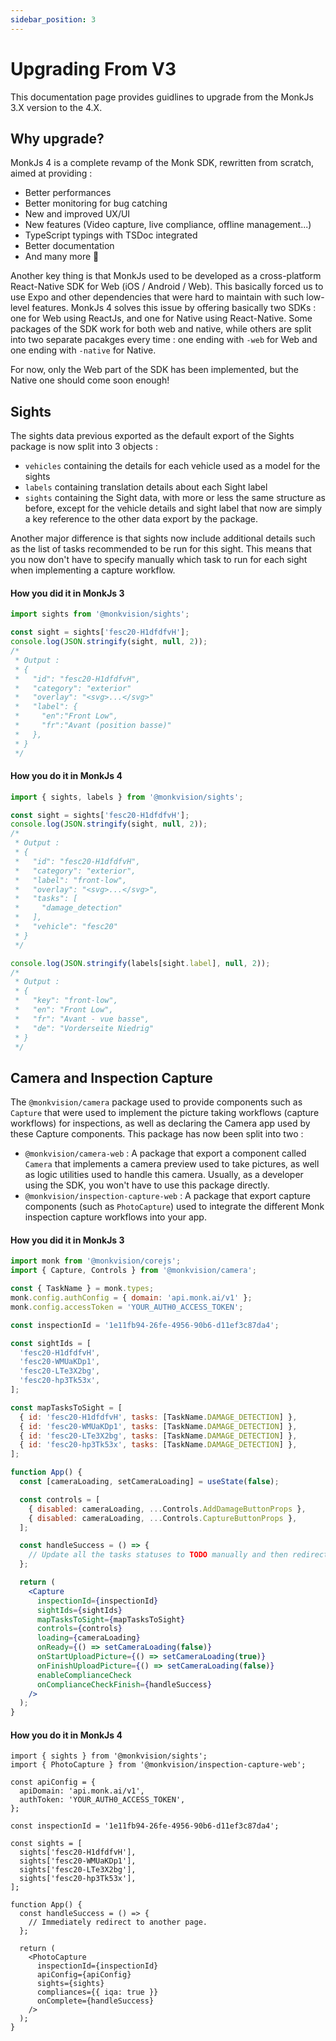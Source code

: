 ```yaml
---
sidebar_position: 3
---
```


# Upgrading From V3
This documentation page provides guidlines to upgrade from the MonkJs 3.X version to the 4.X.

## Why upgrade?
MonkJs 4 is a complete revamp of the Monk SDK, rewritten from scratch, aimed at providing :
- Better performances
- Better monitoring for bug catching
- New and improved UX/UI
- New features (Video capture, live compliance, offline management...)
- TypeScript typings with TSDoc integrated
- Better documentation
- And many more 🚀

Another key thing is that MonkJs used to be developed as a cross-platform React-Native SDK for Web (iOS / Android /
Web). This basically forced us to use Expo and other dependencies that were hard to maintain with such low-level
features. MonkJs 4 solves this issue by offering basically two SDKs : one for Web using ReactJs, and one for Native
using React-Native. Some packages of the SDK work for both web and native, while others are split into two separate
pacakges every time : one ending with `-web` for Web and one ending with `-native` for Native.

For now, only the Web part of the SDK has been implemented, but the Native one should come soon enough!

## Sights
The sights data previous exported as the default export of the Sights package is now split into 3 objects :
- `vehicles` containing the details for each vehicle used as a model for the sights
- `labels` containing translation details about each Sight label
- `sights` containing the Sight data, with more or less the same structure as before, except for the vehicle details and
  sight label that now are simply a key reference to the other data export by the package.

Another major difference is that sights now include additional details such as the list of tasks recommended to be run
for this sight. This means that you now don't have to specify manually which task to run for each sight when
implementing a capture workflow.

#### How you did it in MonkJs 3
```javascript
import sights from '@monkvision/sights';

const sight = sights['fesc20-H1dfdfvH'];
console.log(JSON.stringify(sight, null, 2));
/*
 * Output :
 * {
 *   "id": "fesc20-H1dfdfvH",
 *   "category": "exterior"
 *   "overlay": "<svg>...</svg>"
 *   "label": {
 *     "en":"Front Low",
 *     "fr":"Avant (position basse)"
 *   },
 * }
 */
```

#### How you do it in MonkJs 4
```typescript
import { sights, labels } from '@monkvision/sights';

const sight = sights['fesc20-H1dfdfvH'];
console.log(JSON.stringify(sight, null, 2));
/*
 * Output :
 * {
 *   "id": "fesc20-H1dfdfvH",
 *   "category": "exterior",
 *   "label": "front-low",
 *   "overlay": "<svg>...</svg>",
 *   "tasks": [
 *     "damage_detection"
 *   ],
 *   "vehicle": "fesc20"
 * }
 */

console.log(JSON.stringify(labels[sight.label], null, 2));
/*
 * Output :
 * {
 *   "key": "front-low",
 *   "en": "Front Low",
 *   "fr": "Avant - vue basse",
 *   "de": "Vorderseite Niedrig"
 * }
 */
```

## Camera and Inspection Capture
The `@monkvision/camera` package used to provide components such as `Capture` that were used to implement the picture
taking workflows (capture workflows) for inspections, as well as declaring the Camera app used by these Capture
components. This package has now been split into two :

- `@monkvision/camera-web` : A package that export a component called `Camera` that implements a camera preview used to
  take pictures, as well as logic utilities used to handle this camera. Usually, as a developer using the SDK, you won't
  have to use this package directly.
- `@monkvision/inspection-capture-web` : A package that export capture components (such as `PhotoCapture`) used to
  integrate the different Monk inspection capture workflows into your app.

#### How you did it in MonkJs 3
```jsx
import monk from '@monkvision/corejs';
import { Capture, Controls } from '@monkvision/camera';

const { TaskName } = monk.types;
monk.config.authConfig = { domain: 'api.monk.ai/v1' };
monk.config.accessToken = 'YOUR_AUTH0_ACCESS_TOKEN';

const inspectionId = '1e11fb94-26fe-4956-90b6-d11ef3c87da4';

const sightIds = [
  'fesc20-H1dfdfvH',
  'fesc20-WMUaKDp1',
  'fesc20-LTe3X2bg',
  'fesc20-hp3Tk53x',
];

const mapTasksToSight = [
  { id: 'fesc20-H1dfdfvH', tasks: [TaskName.DAMAGE_DETECTION] },
  { id: 'fesc20-WMUaKDp1', tasks: [TaskName.DAMAGE_DETECTION] },
  { id: 'fesc20-LTe3X2bg', tasks: [TaskName.DAMAGE_DETECTION] },
  { id: 'fesc20-hp3Tk53x', tasks: [TaskName.DAMAGE_DETECTION] },
];

function App() {
  const [cameraLoading, setCameraLoading] = useState(false);

  const controls = [
    { disabled: cameraLoading, ...Controls.AddDamageButtonProps },
    { disabled: cameraLoading, ...Controls.CaptureButtonProps },
  ];

  const handleSuccess = () => {
    // Update all the tasks statuses to TODO manually and then redirect to another page.
  };

  return (
    <Capture
      inspectionId={inspectionId}
      sightIds={sightIds}
      mapTasksToSight={mapTasksToSight}
      controls={controls}
      loading={cameraLoading}
      onReady={() => setCameraLoading(false)}
      onStartUploadPicture={() => setCameraLoading(true)}
      onFinishUploadPicture={() => setCameraLoading(false)}
      enableComplianceCheck
      onComplianceCheckFinish={handleSuccess}
    />
  );
}
```

#### How you do it in MonkJs 4
```tsx
import { sights } from '@monkvision/sights';
import { PhotoCapture } from '@monkvision/inspection-capture-web';

const apiConfig = {
  apiDomain: 'api.monk.ai/v1',
  authToken: 'YOUR_AUTH0_ACCESS_TOKEN',
};

const inspectionId = '1e11fb94-26fe-4956-90b6-d11ef3c87da4';

const sights = [
  sights['fesc20-H1dfdfvH'],
  sights['fesc20-WMUaKDp1'],
  sights['fesc20-LTe3X2bg'],
  sights['fesc20-hp3Tk53x'],
];

function App() {
  const handleSuccess = () => {
    // Immediately redirect to another page.
  };

  return (
    <PhotoCapture
      inspectionId={inspectionId}
      apiConfig={apiConfig}
      sights={sights}
      compliances={{ iqa: true }}
      onComplete={handleSuccess}
    />
  );
}
```
